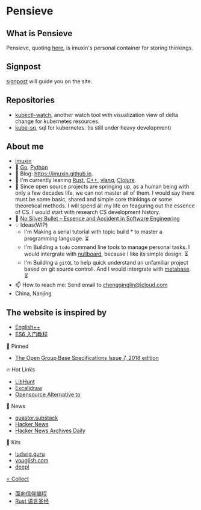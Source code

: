 # Pensieve

## What is Pensieve

Pensieve, quoting [here](https://en.wikipedia.org/wiki/Magical_objects_in_Harry_Potter#Pensieve), is imuxin's personal container for storing thinkings.

## Signpost

<i class="bi bi-signpost-fill"></i> [signpost](https://imuxin.github.io/#content/index) will guide you on the site.

## Repositories

- [kubectl-watch](https://github.com/imuxin/kubectl-watch), another watch tool with visualization view of delta change for kubernetes resources.
- [kube-sq](https://github.com/imuxin/kube-sql), sql for kubernetes. (is still under heavy development)

## About me

- <i class="bi bi-github"></i> [imuxin](https://github.com/imuxin)
- 💪 [Go](https://go.dev/), [Python](https://www.python.org/)
- 📜 Blog: https://imuxin.github.io.
- 🐾 I'm currently leaning [Rust](https://github.com/rust-lang/rust), [C++](https://en.cppreference.com/w/), [vlang](https://github.com/vlang/v), [Clojure](https://clojure.org/).
- 🤔 Since open source projects are springing up, as a human being with only a few decades life, we can not master all of them. I would say there must be some basic, shared and simple core thinkings or some theoretical methods. I will spend all my life on feaguring out the essence of CS. I would start with research CS development history.
- 🤟 [No Silver Bullet – Essence and Accident in Software Engineering](https://en.wikipedia.org/wiki/No_Silver_Bullet)
- 💡 Ideas(WIP)
  - I'm Making a serial tutorial with topic build \* to master a programming language. ⏳
  - I'm Building a `todo` command line tools to manage personal tasks. I would intergrate with [nullboard](https://github.com/apankrat/nullboard), because I like its simple design. ⏳
  - I'm Building a `gitQL` to help quick understand an unfamiliar project based on git source controll. And I would intergrate with [metabase](https://github.com/metabase/metabase). ⏳
- 📫 How to reach me: Send email to <a href="mailto:chengqinglin@icloud.com">chengqinglin@icloud.com</a> <br>
- <i class="bi bi-geo-alt-fill"></i> China, Nanjing

## The website is inspired by

- [English++](https://englishplusplus.jcj.uj.edu.pl/index.html)
- [ES6 入门教程](https://es6.ruanyifeng.com/)

<div class="grey-margin">
  <p>📌 Pinned</p>
  <ul>
    <li><a href="https://imuxin.github.io/susv4-2018/">The Open Group Base Specifications Issue 7, 2018 edition</a></li>
  </ul>
  <p>🔥 Hot Links</p>
  <ul>
    <li><a href="https://www.libhunt.com/">LibHunt</a></li>
    <li><a href="https://excalidraw.com/">Excalidraw</a></li>
    <li><a href="https://www.opensourcealternative.to/">Opensource Alternative to</a></li>
  </ul>
  <p>📰 News</p>
  <ul>
    <li><a href="https://quastor.substack.com/">quastor.substack</a></li>
    <li><a href="https://news.ycombinator.com/">Hacker News</a></li>
    <li><a href="https://us1.campaign-archive.com/home/?u=faa8eb4ef3a111cef92c4f3d4&id=e505c88a2e">Hacker News Archives Daily</a></li>
  </ul>
  <p>🧰 Kits</p>
  <ul>
    <li><a href="https://ludwig.guru/">ludwig.guru</a></li>
    <li><a href="https://youglish.com/">youglish.com</a></li>
    <li><a href="https://www.deepl.com/translator">deepl</li>
  </ul>
  <p>⭐️ Collect</p>
  <ul>
    <li><a href="https://draveness.me/">面向信仰编程</a></li>
    <li><a href="https://course.rs/about-book.html">Rust 语言圣经</a></li>
  </ul>
</div>
